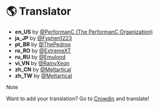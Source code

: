 # 🌎 Translator

- **en_US** by [@PerformanC (The PerformanC Organization)](https://github.com/PerformanC)
- **ja_JP** by [@Fyphen1223](https://github.com/Fyphen1223)
- **pt_BR** by [@ThePedroo](https://github.com/ThePedroo)
- **ro_RO** by [@ExtremeXT](https://github.com/ExtremeXT)
- **ru_RU** by [@Emulond](https://github.com/Emulond)
- **vi_VN** by [@RainyXeon](https://github.com/RainyXeon)
- **zh_CN** by [@Meltartical](https://github.com/Meltartical)
- **zh_TW** by [@Meltartical](https://github.com/Meltartical)

> [!NOTE]
> Want to add your translation? Go to [Crowdin](https://crowdin.com/project/rezygisk) and translate!
